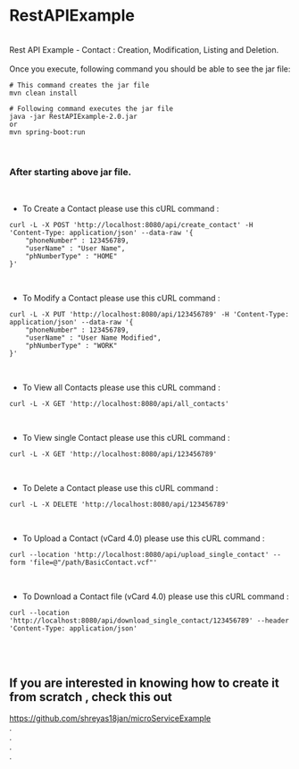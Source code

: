 # RestAPIExample
<br>
Rest API Example - Contact : Creation, Modification, Listing and Deletion.<br>
<br>
Once you execute, following command you should be able to see the jar file:

```
# This command creates the jar file
mvn clean install

# Following command executes the jar file
java -jar RestAPIExample-2.0.jar 
or
mvn spring-boot:run
```
<br>

### After starting above jar file. <br>
<br>

* To Create a Contact please use this cURL command :

```
curl -L -X POST 'http://localhost:8080/api/create_contact' -H 'Content-Type: application/json' --data-raw '{
    "phoneNumber" : 123456789,
    "userName" : "User Name",
    "phNumberType" : "HOME"
}'
```
<br>

* To Modify a Contact please use this cURL command :

```
curl -L -X PUT 'http://localhost:8080/api/123456789' -H 'Content-Type: application/json' --data-raw '{
    "phoneNumber" : 123456789,
    "userName" : "User Name Modified",
    "phNumberType" : "WORK"
}'
```
<br>

* To View all Contacts please use this cURL command :

```
curl -L -X GET 'http://localhost:8080/api/all_contacts'
```
<br>

* To View single Contact please use this cURL command :

```
curl -L -X GET 'http://localhost:8080/api/123456789'
```
<br>

* To Delete a Contact please use this cURL command :

```
curl -L -X DELETE 'http://localhost:8080/api/123456789'
```
<br>

* To Upload a Contact (vCard 4.0) please use this cURL command :

```
curl --location 'http://localhost:8080/api/upload_single_contact' --form 'file=@"/path/BasicContact.vcf"'
```
<br>

* To Download a Contact file (vCard 4.0) please use this cURL command :

```
curl --location 'http://localhost:8080/api/download_single_contact/123456789' --header 'Content-Type: application/json'
```
<br>
<br>

## If you are interested in knowing how to create it from scratch , check this out

https://github.com/shreyas18jan/microServiceExample
<br>
.<br>
.<br>
.<br>
.<br>

